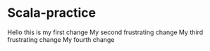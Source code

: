 # Scala-practice
Hello this is my first change
My second frustrating change
My third frustrating change
My fourth change
